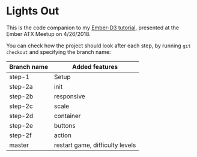# Lights Out

This is the code companion to my [Ember-D3 tutorial](https://crunchingnumbers.live/2018/04/07/lights-out/), presented at the Ember ATX Meetup on 4/26/2018.

You can check how the project should look after each step, by running `git checkout` and specifying the branch name:


| Branch name | Added features                  |
| ----------- | ------------------------------- |
| step-1      | Setup                           |
| step-2a     | init                            |
| step-2b     | responsive                      |
| step-2c     | scale                           |
| step-2d     | container                       |
| step-2e     | buttons                         |
| step-2f     | action                          |
| master      | restart game, difficulty levels |